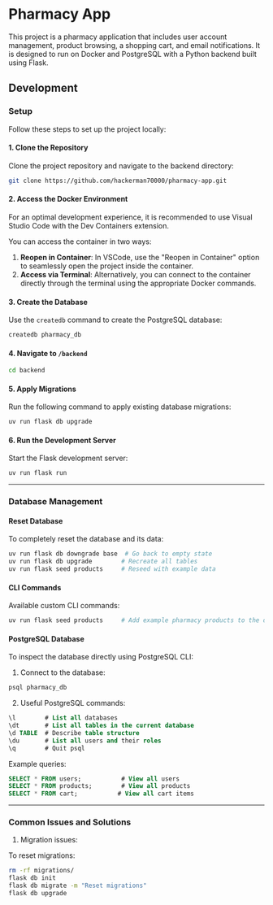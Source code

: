 # Pharmacy App

This project is a pharmacy application that includes user account management, product browsing, a shopping cart, and email notifications. It is designed to run on Docker and PostgreSQL with a Python backend built using Flask.

## Development

### Setup

Follow these steps to set up the project locally:

#### 1. **Clone the Repository**

Clone the project repository and navigate to the backend directory:

```bash
git clone https://github.com/hackerman70000/pharmacy-app.git
```

#### 2. Access the Docker Environment

For an optimal development experience, it is recommended to use Visual Studio Code with the Dev Containers extension.

You can access the container in two ways:

1. **Reopen in Container**: In VSCode, use the "Reopen in Container" option to seamlessly open the project inside the container.
2. **Access via Terminal**: Alternatively, you can connect to the container directly through the terminal using the appropriate Docker commands.

#### 3. **Create the Database**

Use the `createdb` command to create the PostgreSQL database:

```bash
createdb pharmacy_db
```

#### 4. **Navigate to `/backend`**

```bash
cd backend
```

#### 5. **Apply Migrations**

Run the following command to apply existing database migrations:

```bash
uv run flask db upgrade
```

#### 6. **Run the Development Server**

Start the Flask development server:

```bash
uv run flask run
```

---

### Database Management

#### Reset Database

To completely reset the database and its data:

```bash
uv run flask db downgrade base  # Go back to empty state
uv run flask db upgrade        # Recreate all tables
uv run flask seed products     # Reseed with example data
```

#### CLI Commands

Available custom CLI commands:

```bash
uv run flask seed products     # Add example pharmacy products to the database
```

#### PostgreSQL Database

To inspect the database directly using PostgreSQL CLI:

1. Connect to the database:

```bash
psql pharmacy_db
```

2. Useful PostgreSQL commands:

```sql
\l        # List all databases
\dt       # List all tables in the current database
\d TABLE  # Describe table structure
\du       # List all users and their roles
\q        # Quit psql
```

Example queries:

```sql
SELECT * FROM users;           # View all users
SELECT * FROM products;        # View all products
SELECT * FROM cart;           # View all cart items
```

---

### Common Issues and Solutions

1. Migration issues:

To reset migrations:

```bash
rm -rf migrations/
flask db init
flask db migrate -m "Reset migrations"
flask db upgrade
```

